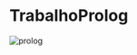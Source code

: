 # TrabalhoProlog

![prolog](https://github.com/GabrielFurlanx/RepubliON/assets/105085075/04dbc381-94bf-4151-8018-9a5938e8ee04)
